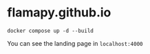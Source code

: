 
# flamapy.github.io

```
docker compose up -d --build
```

You can see the landing page in `localhost:4000`
    